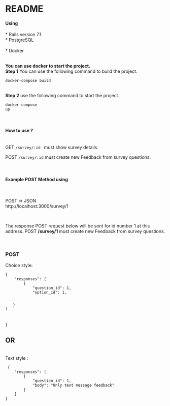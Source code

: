 # README
<h4>Using</h4>
* Rails version 7.1 <br>
* PostgreSQL <br> <br>
* Docker <br> <br>

 
 <b>You can use docker to start the project.</b> <br>
<b>Step 1</b> You can use the following command to build the project. <p> <code>docker-compose build</code></p> <br>
<b>Step 2</b> use the following command to start the project. <p> <code>docker-compose up</code></p> <br>

<h4>How to use ?</h4><br>
GET <code color="green">/survey/:id </code> must show survey details. <br>
  
POST <code>/survey/:id</code> must create new Feedback from survey questions. <br><br><br>


<h4>Example POST Method using</h4><br>
<p>POST => JSON <br> http://localhost:3000/survey/1</p><br> 
<p>The response POST request below will be sent for id number 1 at this address. POST <b>/survey/1 </b> must create new Feedback from survey questions.</p> <br>
<a> 
 <h3>POST</h3>
 Choice style: <br>
  <code>
{
    "responses": [
        {
            "question_id": 1,
            "option_id": 1,
            
        }
    ]
}
  </code>
</a>  <br>
<h2>OR</h2><br>
Text style : <br>
<code >
 {
    "responses": [
        {
            "question_id": 1,
            "body": "Only text message feedback"
        }
    ]
}
</code>
